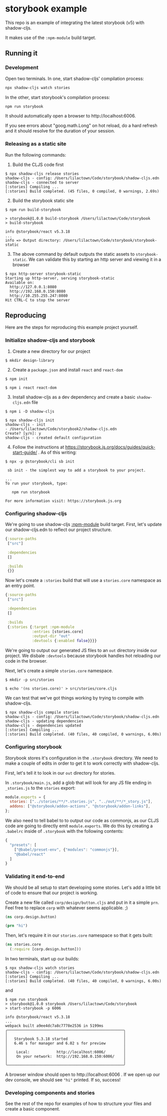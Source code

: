 # storybook example

This repo is an example of integrating the latest storybook (v5) with shadow-cljs.

It makes use of the `:npm-module` build target.

## Running it

### Development

Open two terminals. In one, start shadow-cljs' compilation process:

```bash
npx shadow-cljs watch stories
```

In the other, start storybook's compilation process:

```bash
npm run storybook
```

It should automatically open a browser to http://localhost:6006.

If you see errors about "goog.math.Long" on hot reload, do a hard refresh and it
should resolve for the duration of your session.


### Releasing as a static site

Run the following commands:

1. Build the CLJS code first

```
$ npx shadow-cljs release stories
shadow-cljs - config: /Users/lilactown/Code/storybook/shadow-cljs.edn
shadow-cljs - connected to server
[:stories] Compiling ...
[:stories] Build completed. (45 files, 0 compiled, 0 warnings, 2.69s)
```

2. Build the storybook static site

```
$ npm run build-storybook

> storybook@1.0.0 build-storybook /Users/lilactown/Code/storybook
> build-storybook

info @storybook/react v5.3.18
...
info => Output directory: /Users/lilactown/Code/storybook/storybook-static
```
3. The above command by default outputs the static assets to `storybook-static`. We can validate this by starting an http server and viewing it in a browser


```
$ npx http-server storybook-static
Starting up http-server, serving storybook-static
Available on:
  http://127.0.0.1:8080
  http://192.168.0.150:8080
  http://10.255.255.247:8080
Hit CTRL-C to stop the server
```


## Reproducing

Here are the steps for reproducing this example project yourself.

### Initialize shadow-cljs and storybook

1. Create a new directory for our project

```
$ mkdir design-library
```

2. Create a `package.json` and install `react` and `react-dom`

```
$ npm init

$ npm i react react-dom
```

3. Install shadow-cljs as a dev dependency and create a basic `shadow-cljs.edn` file

```
$ npm i -D shadow-cljs

$ npx shadow-cljs init
shadow-cljs - init
- /Users/lilactown/Code/storybook2/shadow-cljs.edn
Create? [y/n]: y
shadow-cljs - created default configuration
```

4. Follow the instructions at https://storybook.js.org/docs/guides/quick-start-guide/ . As of this writing:

```
$ npx -p @storybook/cli sb init

 sb init - the simplest way to add a storybook to your project.

...
To run your storybook, type:

   npm run storybook

For more information visit: https://storybook.js.org
```

### Configuring shadow-cljs

We're going to use shadow-cljs [:npm-module](https://shadow-cljs.github.io/docs/UsersGuide.html#target-npm-module) build target. First, let's update our shadow-cljs.edn to reflect our project structure.

```clojure
{:source-paths
 ["src"]

 :dependencies
 []

 :builds
 {}}
```


Now let's create a `:stories` build that will use a `stories.core` namespace as
an entry point.

```clojure
{:source-paths
 ["src"]

 :dependencies
 []

 :builds
 {:stories {:target :npm-module
            :entries [stories.core]
            :output-dir "out"
            :devtools {:enabled false}}}}
```

We're going to output our generated JS files to an `out` directory inside our
project. We disbale `:devtools` because storybook handles hot reloading our code
in the browser.

Next, let's create a simple `stories.core` namespace.

```
$ mkdir -p src/stories

$ echo '(ns stories.core)' > src/stories/core.cljs
```

We can test that we've got things working by trying to compile with shadow-cljs.

```
$ npx shadow-cljs compile stories
shadow-cljs - config: /Users/lilactown/Code/storybook/shadow-cljs.edn
shadow-cljs - updating dependencies
shadow-cljs - dependencies updated
[:stories] Compiling ...
[:stories] Build completed. (40 files, 40 compiled, 0 warnings, 6.00s)
```

### Configuring storybook

Storybook stores it's configuration in the `.storybook` directory. We need to
make a couple of edits in order to get it to work correctly with shadow-cljs.

First, let's tell it to look in our `out` directory for stories.

In `.storybook/main.js`, add a glob that will look for any JS file ending in
`_stories.js` to the `stories` export:

```javascript
module.exports = {
  stories: ["../stories/**/*.stories.js", "../out/**/*_story.js"],
  addons: ["@storybook/addon-actions", "@storybook/addon-links"],
};
```

We also need to tell babel to to output our code as commonjs, as our CLJS code
are going to directly emit `module.exports`. We do this by creating a `.babelrc`
inside of `.storybook` with the following contents:

```javascript
{
  "presets": [
    ["@babel/preset-env", {"modules": "commonjs"}],
    "@babel/react"
  ]
}
```

### Validating it end-to-end

We should be all setup to start developing some stories. Let's add a little bit
of code to ensure that our project is working.

Create a new file called `corp/design/button.cljs` and put in it a simple `prn`.
Feel free to replace `corp` with whatever seems applicable. ;)

```clojure
(ns corp.design.button)

(prn "hi")
```

Then, let's require it in our `stories.core` namespace so that it gets built:

```clojure
(ns stories.core
  (:require [corp.design.button]))
```

In two terminals, start up our builds:

```
$ npx shadow-cljs watch stories
shadow-cljs - config: /Users/lilactown/Code/storybook/shadow-cljs.edn
[:stories] Compiling ...
[:stories] Build completed. (40 files, 40 compiled, 0 warnings, 6.00s)
```

and 

```
$ npm run storybook
> storybook@1.0.0 storybook /Users/lilactown/Code/storybook
> start-storybook -p 6006

info @storybook/react v5.3.18
...
webpack built a9ee4dc7a8c7778e2536 in 5199ms
╭────────────────────────────────────────────────────╮
│                                                    │
│   Storybook 5.3.18 started                         │
│   6.46 s for manager and 6.02 s for preview        │
│                                                    │
│    Local:            http://localhost:6006/        │
│    On your network:  http://192.168.0.150:6006/    │
│                                                    │
╰────────────────────────────────────────────────────╯
```

A browser window should open to http://localhost:6006 . If we open up our dev
console, we should see `"hi"` printed. If so, success!


### Developing components and stories

See the rest of the repo for examples of how to structure your files and create
a basic component.
